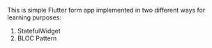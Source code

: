 This is simple Flutter form app implemented in two different ways for learning purposes:

1. StatefulWidget
2. BLOC Pattern
